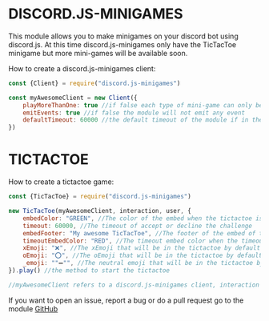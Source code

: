 # DISCORD.JS-MINIGAMES

This module allows you to make minigames on your discord bot using discord.js. At this time discord.js-minigames only have the TicTacToe minigame but more mini-games will be available soon.

How to create a discord.js-minigames client:
```js
const {Client} = require("discord.js-minigames")

const myAwesomeClient = new Client({
    playMoreThanOne: true //if false each type of mini-game can only be played once at a time
    emitEvents: true //if false the module will not emit any event
    defaultTimeout: 60000 //the default timeout of the module if in the minigames that require a timeout the timeout is not given it will replaced by this timeout in ms
})

```

# TICTACTOE
How to create a tictactoe game:
```js
const {TicTacToe} = require("discord.js-minigames")

new TicTacToe(myAwesomeClient, interaction, user, {
    embedColor: "GREEN", //The color of the embed when the tictactoe is playing
    timeout: 60000, //The timeout of accept or decline the challenge 
    embedFooter: "My awesome TicTacToe", //The footer of the embed of the TicTacToe
    timeoutEmbedColor: "RED", //The timeout embed color when the timeout ends
    xEmoji: "❌​", //The xEmoji that will be in the tictactoe by default the emoji will be "❌​"
    oEmoji: "⭕​", //The oEmoji that will be in the tictactoe by default the emoji will be "⭕​​"
    _emoji: ""➖"", //The neutral emoji that will be in the tictactoe by default the emoji will be "➖"​
}).play() //the method to start the tictactoe

//myAwesomeClient refers to a discord.js-minigames client, interaction to a discord.js Interaction and user a discord.js User
```

If you want to open an issue, report a bug or do a pull request go to the module [GitHub]()

